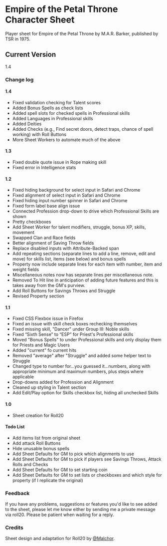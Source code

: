 # Empire of the Petal Throne Character Sheet
Player sheet for Empire of the Petal Throne by M.A.R. Barker, published by TSR in 1975.

## Current Version
1.4

### Change log

#### 1.4
* Fixed validation checking for Talent scores
* Added Bonus Spells as check lists
* Added spell slots for checked spells in Professional skills
* Added Languages in Professional skills
* Added Deities
* Added Checks (e.g., Find secret doors, detect traps, chance of spell working) with Roll Buttons
* More Sheet Workers to automate much of the above

#### 1.3
* Fixed double quote issue in Rope making skill
* Fixed error in Intelligence stats

#### 1.2
* Fixed hiding background for select input in Safari and Chrome
* Fixed alignment of select input in Safari and Chrome
* Fixed hiding input number spinner in Safari and Chrome
* Fixed form label base align issue
* Connected Profession drop-down to drive which Professional Skills are shown
* Pretty checkboxes
* Add Sheet Worker for talent modifiers, struggle, bonus XP, skills, movement
* Swapped Clan and Race fields
* Better alignment of Saving Throw fields
* Replace disabled inputs with Attribute-Backed span
* Add repeating sections (separate lines to add a line, remove, edit and move) for skills list, items (see below) and bonus spells
* Property now include separate lines for each item with number, item and weight fields
* Miscellaneous notes now has separate lines per miscellaneous note.
* Removed To Hit line in anticipation of adding future features and this is takes away from the GM's purview.
* Add Roll Buttons for Savings Throws and Struggle
* Revised Property section

#### 1.1
* Fixed CSS Flexbox issue in Firefox
* Fixed an issue with skill check boxes rechecking themselves
* Fixed missing skill, "Dancer" under Group III: Noble skills
* Fixed “Sixth Sense” to “ESP” for Priest's Professional skills
* Moved "Bonus Spells" to under Professional skills and only display them for Priests and Magic Users
* Added "current" fo current hits
* Removed "average" after "Struggle" and added some helper text to Struggle
* Changed type to number for...you guessed it...numbers, along with appropriate minimum and maximum numbers, plus steps where applicable
* Drop-downs added for Profession and Alignment
* Cleaned up styling in Talent section
* Add Edit/Play option for Skills checkbox list, hiding all unchecked Skills

#### 1.0
* Sheet creation for Roll20

#### Todo List
* Add items list from original sheet
* Add attack Roll Buttons
* Hide unusable bonus spells
* Add Sheet Defaults for GM to pick which alignments to use
* Add Sheet Defaults for GM to pick if players see Savings Throws, Attack Rolls and Checks
* Add Sheet Defaults for GM to set starting coin
* Add Sheet Defaults for GM to set lists or checkboxes and which style for property (if I replicate the original)

### Feedback
If you have any problems, suggestions or features you'd like to see added to the sheet, please let me know either by  sending me a private message via roll20.  Please be patient when waiting for a reply.

### Credits
Sheet design and adaptation for Roll20 by [@Malchor](https://app.roll20.net/users/2078012/malchor).
